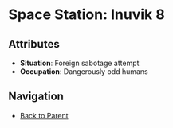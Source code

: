 # Space Station: Inuvik 8

## Attributes
- **Situation**: Foreign sabotage attempt
- **Occupation**: Dangerously odd humans


## Navigation
- [Back to Parent](../)
